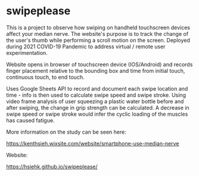 # swipeplease

This is a project to observe how swiping on handheld touchscreen devices affect your median nerve.
The website's purpose is to track the change of the user's thumb while performing a scroll motion on the screen.
Deployed during 2021 COVID-19 Pandemic to address virtual / remote user experimentation.

Website opens in browser of touchscreen device (IOS/Android) and records finger placement relative to the bounding box and time from initial touch, continuous touch, to end touch.

Uses Google Sheets API to record and document each swipe location and time - info is then used to calculate swipe speed and swipe stroke.
Using video frame analysis of user squeezing a plastic water bottle before and after swiping, the change in grip strength can be calculated.
A decrease in swipe speed or swipe stroke would infer the cyclic loading of the muscles has caused fatigue.

More information on the study can be seen here:

https://kenthsieh.wixsite.com/website/smartphone-use-median-nerve

Website:

https://hsiehk.github.io/swipeplease/
